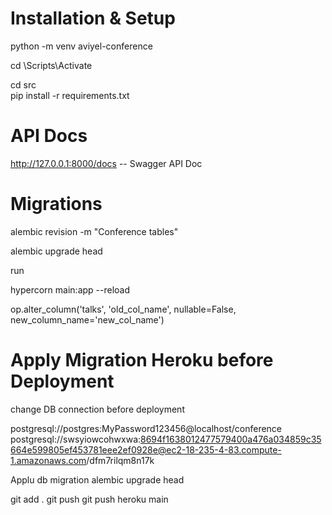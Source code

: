 Installation & Setup
=================================

python -m venv aviyel-conference

cd 
\Scripts\Activate


cd src\
pip install -r requirements.txt

API Docs
================================
http://127.0.0.1:8000/docs  -- Swagger API Doc


Migrations
===============================
alembic revision -m "Conference tables"

alembic upgrade head

run 

hypercorn main:app --reload

op.alter_column('talks', 'old_col_name', nullable=False, new_column_name='new_col_name')


Apply Migration Heroku before Deployment
=======================================
change DB connection before deployment

postgresql://postgres:MyPassword123456@localhost/conference
postgresql://swsyiowcohwxwa:8694f1638012477579400a476a034859c35664e599805ef453781eee2ef0928e@ec2-18-235-4-83.compute-1.amazonaws.com/dfm7rilqm8n17k



Applu db migration
alembic upgrade head



git add .
git push
git push heroku main


